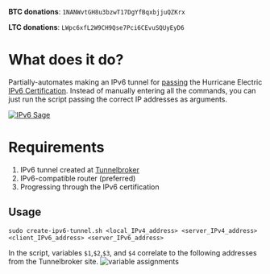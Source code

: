   **BTC donations**: `1NANWvtGH8u3bzwT17DgYfBqxbjjuQZKrx`

  **LTC donations**: `LWpc6xfL2W9CH9Qse7Pci6CEvuSQUyEyD6`

# What does it do?
Partially-automates making an IPv6 tunnel for [passing](http://www.jacobsalmela.com/earning-the-ipv6-certification-from-hurricane-electric-on-mac-os-x/) the Hurricane Electric [IPv6 Certification](http://ipv6.he.net).  Instead of manually entering all the commands, you can just run the script passing the correct IP addresses as arguments.

[![IPv6 Sage](http://i.imgur.com/Z1rgdH0.png)](https://ipv6.he.net/certification/scoresheet.php?pass_name=jacobsalmela)

# Requirements

1. IPv6 tunnel created at [Tunnelbroker](http://tunnelbroker.net)
2. IPv6-compatible router (preferred)
3. Progressing through the IPv6 certification

## Usage
`sudo create-ipv6-tunnel.sh <local_IPv4_address> <server_IPv4_address> <client_IPv6_address> <server_IPv6_address>`

In the script, variables `$1`,`$2`,`$3`, and `$4` correlate to the following addresses from the Tunnelbroker site.
![variable assignments](http://i.imgur.com/T06dGnt.png)




